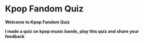 # **Kpop Fandom Quiz** # 

**Welcome to Kpop Fandom Quiz**

**I made a quiz on kpop music bands, play this quiz and share your feedback**

